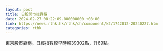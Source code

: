 ```yaml
---
layout: post
title: 日股開市後靠穩
date: 2024-02-27 08:22:09.000000000 +08:00
link: https://news.rthk.hk/rthk/ch/component/k2/1742012-20240227.htm
categories: rthk
---
```


東京股市靠穩。日經指數較早時報39302點，升69點。
